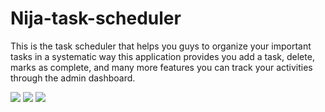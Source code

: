 # Nija-task-scheduler
This is the task scheduler that helps you guys to organize your important tasks in a systematic way this application provides you add a task, delete, marks as complete, and many more features you can track your activities through the admin dashboard.

<img src="https://i.ibb.co/XtCvXFy/Screenshot-2021-01-24-203025.png">

<img src="https://i.ibb.co/rGpYwjX/Screenshot-2021-01-24-202826.png">
<img src="https://i.ibb.co/GTLG9HN/Screenshot-2021-01-24-203253.png">
